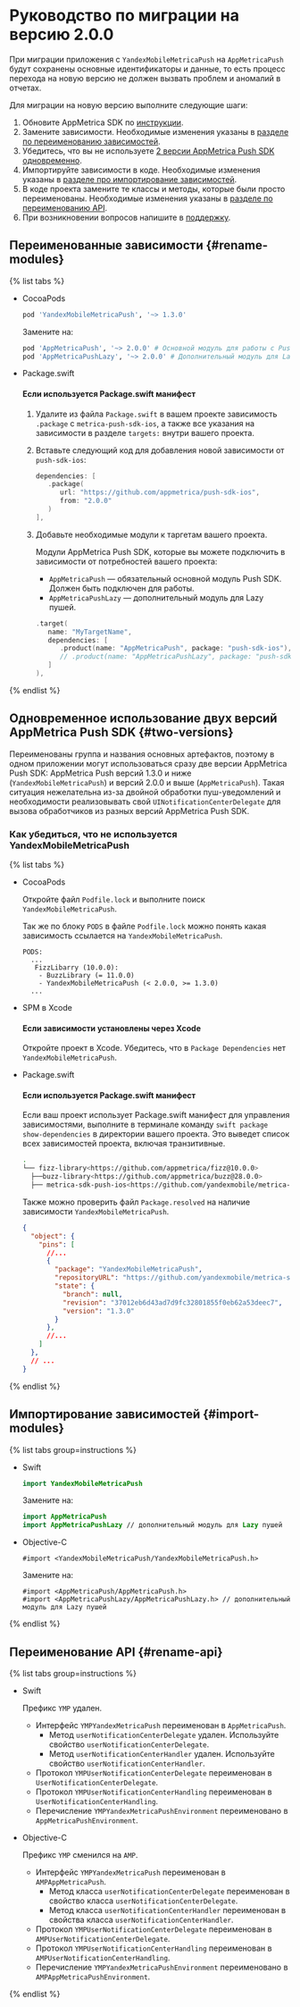 # Руководство по миграции на версию 2.0.0

При миграции приложения с `YandexMobileMetricaPush` на `AppMetricaPush` будут сохранены основные идентификаторы и данные, то есть процесс перехода на новую версию не должен вызвать проблем и аномалий в отчетах.

Для миграции на новую версию выполните следующие шаги:

1. Обновите AppMetrica SDK по [инструкции](../analytics/migration-io-5-0-0.md).
2. Замените зависимости. Необходимые изменения указаны в [разделе по переименованию зависимостей](#rename-modules).
3. Убедитесь, что вы не используете [2 версии AppMetrica Push SDK одновременно](#two-versions).
4. Импортируйте зависимости в коде. Необходимые изменения указаны в [разделе про импортирование зависимостей](#import-modules).
5. В коде проекта замените те классы и методы, которые были просто переименованы. Необходимые изменения указаны в [разделе по переименованию API](#rename-api).
6. При возникновении вопросов напишите в [поддержку](../../../troubleshooting/feedback-new.md).

## Переименованные зависимости {#rename-modules}

{% list tabs %}

- CocoaPods

  ```ruby translate=no
  pod 'YandexMobileMetricaPush', '~> 1.3.0'
  ```
  
  Замените на:
  
  ```ruby translate=no
  pod 'AppMetricaPush', '~> 2.0.0' # Основной модуль для работы с Push SDK, обязателен для подключения
  pod 'AppMetricaPushLazy', '~> 2.0.0' # Дополнительный модуль для Lazy пушей
  ```

- Package.swift

  #### Если используется Package.swift манифест

  1. Удалите из файла `Package.swift` в вашем проекте зависимость `.package` с `metrica-push-sdk-ios`, а также все указания на зависимости в разделе `targets:` внутри вашего проекта.
  2. Вставьте следующий код для добавления новой зависимости от `push-sdk-ios`:

     ```swift translate=no
     dependencies: [
        .package(
           url: "https://github.com/appmetrica/push-sdk-ios",
           from: "2.0.0"
        )
     ],
     ```

  3. Добавьте необходимые модули к таргетам вашего проекта.

     Модули AppMetrica Push SDK, которые вы можете подключить в зависимости от потребностей вашего проекта:

     * `AppMetricaPush` — обязательный основной модуль Push SDK. Должен быть подключен для работы.
     * `AppMetricaPushLazy` — дополнительный модуль для Lazy пушей.

     ```swift translate=no
     .target(
        name: "MyTargetName",
        dependencies: [
           .product(name: "AppMetricaPush", package: "push-sdk-ios"),
           // .product(name: "AppMetricaPushLazy", package: "push-sdk-ios"), // Этот модуль отлючен
        ]
     ),
     ```

{% endlist %}

## Одновременное использование двух версий AppMetrica Push SDK {#two-versions}

Переименованы группа и названия основных артефактов, поэтому в одном приложении могут использоваться сразу две версии AppMetrica Push SDK: AppMetrica Push версий 1.3.0 и ниже (`YandexMobileMetricaPush`) и версий 2.0.0 и выше (`AppMetricaPush`). Такая ситуация нежелательна из-за двойной обработки пуш-уведомлений и необходимости реализовывать свой `UINotificationCenterDelegate` для вызова обработчиков из разных версий AppMetrica Push SDK.

### Как убедиться, что не используется YandexMobileMetricaPush

{% list tabs %}

- CocoaPods

  Откройте файл `Podfile.lock` и выполните поиск `YandexMobileMetricaPush`.

  Так же по блоку `PODS` в файле `Podfile.lock` можно понять какая зависимость ссылается на `YandexMobileMetricaPush`.

  ```
  PODS:
    ...
     FizzLibarry (10.0.0):
      - BuzzLibrary (= 11.0.0)
      - YandexMobileMetricaPush (< 2.0.0, >= 1.3.0)
    ...
  ```

- SPM в Xcode

  #### Если зависимости установлены через Xcode

  Откройте проект в Xcode. Убедитесь, что в `Package Dependencies` нет `YandexMobileMetricaPush`.

- Package.swift

  #### Если используется Package.swift манифест
  
  Если ваш проект использует Package.swift манифест для управления зависимостями, выполните в терминале команду `swift package show-dependencies` в директории вашего проекта. Это выведет список всех зависимостей проекта, включая транзитивные.

  ```bash translate=no
  .
  └── fizz-library<https://github.com/appmetrica/fizz@10.0.0>
    ├──buzz-library<https://github.com/appmetrica/buzz@28.0.0>
    ├── metrica-sdk-push-ios<https://github.com/yandexmobile/metrica-sdk-push-ios@1.3.0>
  ```

  Также можно проверить файл `Package.resolved` на наличие зависимости  `YandexMobileMetricaPush`.

  ```json translate=no
  {
    "object": {
      "pins": [
        //...
        {
          "package": "YandexMobileMetricaPush",
          "repositoryURL": "https://github.com/yandexmobile/metrica-sdk-push-ios",
          "state": {
            "branch": null,
            "revision": "37012eb6d43ad7d9fc32801855f0eb62a53deec7",
            "version": "1.3.0"
          }
        },
        //...
      ]
    },
    // ...
  }
  ```

{% endlist %}

## Импортирование зависимостей {#import-modules}

{% list tabs group=instructions %}

- Swift

  ```swift translate=no
  import YandexMobileMetricaPush
  ```

  Замените на:

  ```swift translate=no
  import AppMetricaPush
  import AppMetricaPushLazy // дополнительный модуль для Lazy пушей
  ```

- Objective-C

  ```obj-c translate=no
  #import <YandexMobileMetricaPush/YandexMobileMetricaPush.h>
  ```

  Замените на:

  ```obj-c translate=no
  #import <AppMetricaPush/AppMetricaPush.h>
  #import <AppMetricaPushLazy/AppMetricaPushLazy.h> // дополнительный модуль для Lazy пушей
  ```

{% endlist %}

## Переименование API {#rename-api}

{% list tabs group=instructions %}

- Swift

  Префикс `YMP` удален.

  * Интерфейс `YMPYandexMetricaPush` переименован в `AppMetricaPush`.
    * Метод `userNotificationCenterDelegate` удален. Используйте свойство `userNotificationCenterDelegate`.
    * Метод `userNotificationCenterHandler` удален. Используйте свойство `userNotificationCenterHandler`.
  * Протокол `YMPUserNotificationCenterDelegate` переименован в `UserNotificationCenterDelegate`.
  * Протокол `YMPUserNotificationCenterHandling` переименован в `UserNotificationCenterHandling`.
  * Перечисление `YMPYandexMetricaPushEnvironment` переименовано в `AppMetricaPushEnvironment`.

- Objective-C

  Префикс `YMP` сменился на `AMP`.

  * Интерфейс `YMPYandexMetricaPush` переименован в `AMPAppMetricaPush`.
    * Метод класса `userNotificationCenterDelegate` переименован в свойство класса `userNotificationCenterDelegate`.
    * Метод класса `userNotificationCenterHandler` переименован в свойства класса `userNotificationCenterHandler`.
  * Протокол `YMPUserNotificationCenterDelegate` переименован в `AMPUserNotificationCenterDelegate`.
  * Протокол `YMPUserNotificationCenterHandling` переименован в `AMPUserNotificationCenterHandling`.
  * Перечисление `YMPYandexMetricaPushEnvironment` переименовано в `AMPAppMetricaPushEnvironment`.

{% endlist %}
